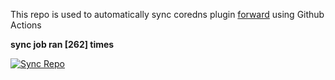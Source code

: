 This repo is used to automatically sync coredns plugin [forward](https://github.com/QZLin/forward) using Github Actions

**sync job ran [262] times**

[![Sync Repo](https://github.com/QZLin/coredns-extract/actions/workflows/sync.yaml/badge.svg)](https://github.com/QZLin/coredns-extract/actions/workflows/sync.yaml)

